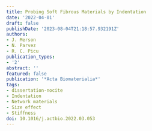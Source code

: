 ```yaml
---
title: Probing Soft Fibrous Materials by Indentation
date: '2022-04-01'
draft: false
publishDate: '2023-08-04T21:18:57.932191Z'
authors:
- J. Merson
- N. Parvez
- R. C. Picu
publication_types:
- '2'
abstract: ''
featured: false
publication: '*Acta Biomaterialia*'
tags:
- dissertation-nocite
- Indentation
- Network materials
- Size effect
- Stiffness
doi: 10.1016/j.actbio.2022.03.053
---
```


